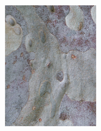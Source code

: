 ![my profile image](https://github.com/damo-maker/markdown-portfolio/blob/master/_includes/Bark_09v2.png)

